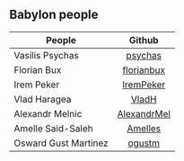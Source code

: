 ## Babylon people

| People        | Github        |
| ------------- |:-------------:| 
| Vasilis Psychas | [psychas](https://github.com/psychas/)|
| Florian Bux | [florianbux](https://github.com/florianbux/)|
| Irem Peker | [IremPeker](https://github.com/psychas/)|
| Vlad Haragea | [VladH](https://github.com/vladharagea) |
| Alexandr Melnic | [AlexandrMel](https://github.com/AlexandrMel) |
| Amelle Said-Saleh | [Amelles](https://github.com/Amelles/) |
| Osward Gust Martinez | [ogustm](https://github.com/ogustm/) |
